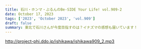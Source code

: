 ```yaml
---
title: 石川・ホンマ・ぶるんのBe-SIDE Your Life! vol.909-2
date: October 17, 2023
tags: ['2023', 'October 2023', 'vol.909']
draft: false
summary: 東北で石川さんが今度目指すのは？イナズマの感想も届いています！
---
```


http://project-phi.ddo.jp/ishikawa/ishikawa909_2.mp3